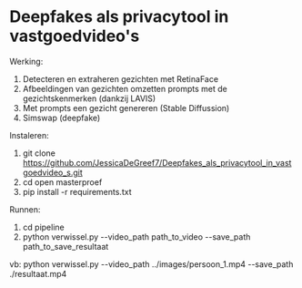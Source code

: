 # Deepfakes als privacytool in vastgoedvideo's
Werking:
1. Detecteren en extraheren gezichten met RetinaFace
2. Afbeeldingen van gezichten omzetten prompts met de gezichtskenmerken (dankzij LAVIS)
3. Met prompts een gezicht genereren (Stable Diffussion)
4. Simswap (deepfake)

Instaleren:
1. git clone https://github.com/JessicaDeGreef7/Deepfakes_als_privacytool_in_vastgoedvideo_s.git
2. cd open masterproef
3. pip install -r requirements.txt

Runnen:
1. cd pipeline
2. python verwissel.py --video_path path_to_video --save_path path_to_save_resultaat
   
vb: python verwissel.py --video_path ../images/persoon_1.mp4 --save_path ./resultaat.mp4
